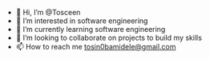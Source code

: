- 👋 Hi, I’m @Tosceen
- 👀 I’m interested in software engineering 
- 🌱 I’m currently learning software engineering 
- 💞️ I’m looking to collaborate on projects to build my skills 
- 📫 How to reach me tosin0bamidele@gmail.com

<!---
Tosceen/Tosceen is a ✨ special ✨ repository because its `README.md` (this file) appears on your GitHub profile.
You can click the Preview link to take a look at your changes.
--->
